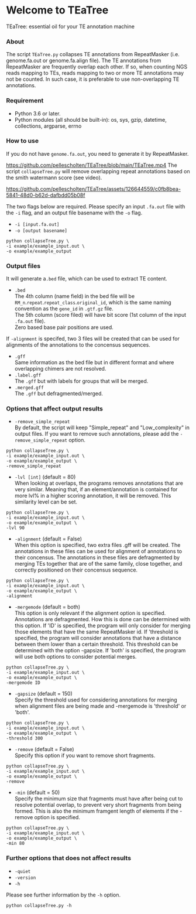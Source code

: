 # Welcome to TEaTree

TEaTree: essential oil for your TE annotation machine

### About
The script `TEaTree.py` collapses TE annotations from RepeatMasker (i.e. genome.fa.out or genome.fa.align file). The TE annotations from RepeatMasker are frequently overlap each other. If so, when counting NGS reads mapping to TEs, reads mapping to two or more TE annotations may not be counted. In such case, it is preferable to use non-overlapping TE annotations. 
  
### Requirement
- Python 3.6 or later.
- Python modules (all should be built-in): os, sys, gzip, datetime, collections, argparse, errno
  
### How to use
If you do not have `genome.fa.out`, you need to generate it by RepeatMasker.

https://github.com/pellescholten/TEaTree/blob/main/TEaTree.mp4
The script `collapseTree.py` will remove overlapping repeat annotations based on the smith watermann score (see video).



https://github.com/pellescholten/TEaTree/assets/126644559/c0fb8bea-5841-48d0-b62d-dafbdd05b08f



  
The two flags below are required. Please specify an input `.fa.out` file with the `-i` flag, and an output file basename with the `-o` flag.
  
- `-i [input.fa.out]`  
- `-o [output basename]`
  
```
python collapseTree.py \
-i example/example_input.out \
-o example/example_output
```
  
### Output files
It will generate a`.bed` file, which can be used to extract TE content.

- `.bed`  
The 4th column (name field) in the bed file will be `RM_n`.`repeat`.`repeat_class`.`original_id`, which is the same naming convention as the `gene_id` in `.gtf.gz` file.  
The 5th column (score filed) will have bit score (1st column of the input `.fa.out` file).  
Zero based base pair positions are used.


If `-alignment` is specifed, two 3 files will be created that can be used for alignments of the annotations to the concensus sequences.
- `.gff`  
Same information as the bed file but in different format and where overlapping chimers are not resolved.
- `.label.gff`  
The `.gff` but with labels for groups that will be merged.
- `.merged.gff`  
The `.gff` but defragmented/merged.
  
### Options that affect output results
- `-remove_simple_repeat`  
By default, the script will keep "Simple_repeat" and "Low_complexity" in output files.
If you want to remove such annotations, please add the `-remove_simple_repeat` option.  
```
python collapseTree.py \
-i example/example_input.out \
-o example/example_output \
-remove_simple_repeat
```
  
- `-lvl [int]` (default = 80)  
 When looking at overlaps, the programs removes annotations that are very similar. Meaning that, if an element/annotation is contained for more lvl% in a higher scoring annotation, it will be removed. This similarity level can be set.
```
python collapseTree.py \
-i example/example_input.out \
-o example/example_output \
-lvl 90
```

- `-alignment` (default = False)  
When this option is specified, two extra files .gff will be created. The annotations in these files can be used for alignment of annotations to their concensus. The annotations in these files are defragmented by merging TEs together that are of the same family, close together, and correctly positioned on their concensus sequence.
```
python collapseTree.py \
-i example/example_input.out \
-o example/example_output \
-alignment
```

- `-mergemode` (default = both)  
This option is only relevant if the alignment option is specified. Annotations are defragmented. How this is done can be determined with this option. If 'ID' is specified, the program will only consider for merging those elements that have the same RepeatMasker id. If 'threshold is specified, the program will consider annotations that have a distance between them lower than a certain threshold. This threshold can be determined with the option -gapsize. If 'both' is specified, the program will use both options to consider potential merges. 
```
python collapseTree.py \
-i example/example_input.out \
-o example/example_output \
-mergemode ID
```

- `-gapsize` (default = 150)  
Specify the threshold used for considering annotations for merging when alignment files are being made and -mergemode is 'threshold' or 'both'.
```
python collapseTree.py \
-i example/example_input.out \
-o example/example_output \
-threshold 300
```
- `-remove` (default = False)  
Specify this option if you want to remove short fragments. 

```
python collapseTree.py \
-i example/example_input.out \
-o example/example_output \
-remove
```

- `-min` (default = 50)  
Specify the minimum size that fragments must have after being cut to resolve potential overlap, to prevent very short fragments from being formed. This is also the minimum framgent length of elements if the -remove option is specified.
```
python collapseTree.py \
-i example/example_input.out \
-o example/example_output \
-min 80
```
  
### Further options that does not affect results
- `-quiet`  
- `-version`  
- `-h`  
  
Please see further information by the `-h` option.  
```
python collapseTree.py -h
```


